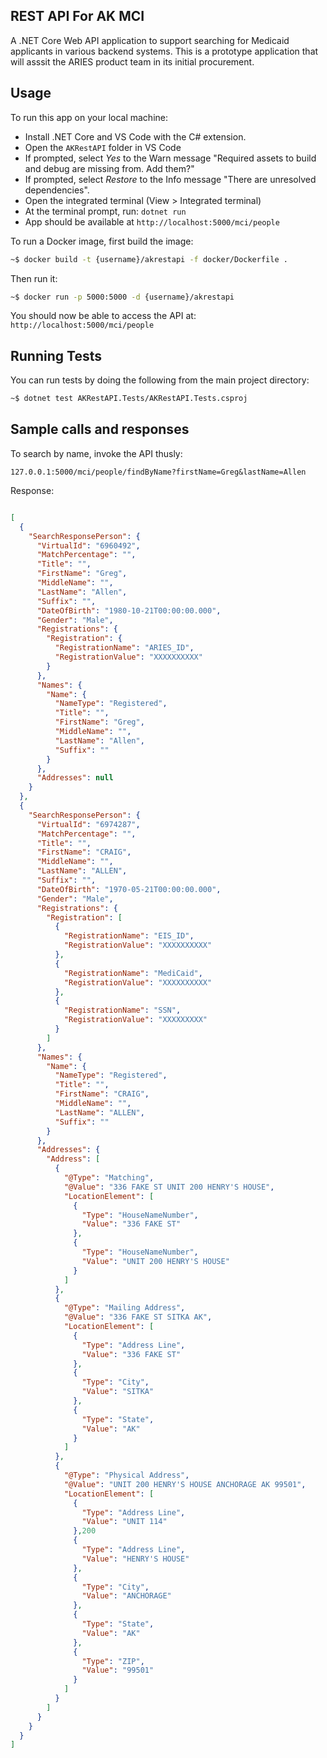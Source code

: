 ## REST API For AK MCI

A .NET Core Web API application to support searching for Medicaid applicants in various backend systems. This is a prototype application that will asssit the ARIES product team in its initial procurement.

## Usage

To run this app on your local machine:
* Install .NET Core and VS Code with the C# extension.
* Open the `AKRestAPI` folder in VS Code
* If prompted, select *Yes* to the Warn message "Required assets to build and debug are missing from. Add them?"
* If prompted, select *Restore* to the Info message "There are unresolved dependencies".
* Open the integrated terminal (View > Integrated terminal)
* At the terminal prompt, run: `dotnet run`
* App should be available at `http://localhost:5000/mci/people`

To run a Docker image, first build the image:

```bash
~$ docker build -t {username}/akrestapi -f docker/Dockerfile .
```

Then run it:

```bash
~$ docker run -p 5000:5000 -d {username}/akrestapi
```

You should now be able to access the API at: `http://localhost:5000/mci/people`

## Running Tests

You can run tests by doing the following from the main project directory:

```bash
~$ dotnet test AKRestAPI.Tests/AKRestAPI.Tests.csproj
```

## Sample calls and responses

To search by name, invoke the API thusly:

```
127.0.0.1:5000/mci/people/findByName?firstName=Greg&lastName=Allen
```

Response:

```json

[
  {
    "SearchResponsePerson": {
      "VirtualId": "6960492",
      "MatchPercentage": "",
      "Title": "",
      "FirstName": "Greg",
      "MiddleName": "",
      "LastName": "Allen",
      "Suffix": "",
      "DateOfBirth": "1980-10-21T00:00:00.000",
      "Gender": "Male",
      "Registrations": {
        "Registration": {
          "RegistrationName": "ARIES_ID",
          "RegistrationValue": "XXXXXXXXXX"
        }
      },
      "Names": {
        "Name": {
          "NameType": "Registered",
          "Title": "",
          "FirstName": "Greg",
          "MiddleName": "",
          "LastName": "Allen",
          "Suffix": ""
        }
      },
      "Addresses": null
    }
  },
  {
    "SearchResponsePerson": {
      "VirtualId": "6974287",
      "MatchPercentage": "",
      "Title": "",
      "FirstName": "CRAIG",
      "MiddleName": "",
      "LastName": "ALLEN",
      "Suffix": "",
      "DateOfBirth": "1970-05-21T00:00:00.000",
      "Gender": "Male",
      "Registrations": {
        "Registration": [
          {
            "RegistrationName": "EIS_ID",
            "RegistrationValue": "XXXXXXXXXX"
          },
          {
            "RegistrationName": "MediCaid",
            "RegistrationValue": "XXXXXXXXXX"
          },
          {
            "RegistrationName": "SSN",
            "RegistrationValue": "XXXXXXXXX"
          }
        ]
      },
      "Names": {
        "Name": {
          "NameType": "Registered",
          "Title": "",
          "FirstName": "CRAIG",
          "MiddleName": "",
          "LastName": "ALLEN",
          "Suffix": ""
        }
      },
      "Addresses": {
        "Address": [
          {
            "@Type": "Matching",
            "@Value": "336 FAKE ST UNIT 200 HENRY'S HOUSE",
            "LocationElement": [
              {
                "Type": "HouseNameNumber",
                "Value": "336 FAKE ST"
              },
              {
                "Type": "HouseNameNumber",
                "Value": "UNIT 200 HENRY'S HOUSE"
              }
            ]
          },
          {
            "@Type": "Mailing Address",
            "@Value": "336 FAKE ST SITKA AK",
            "LocationElement": [
              {
                "Type": "Address Line",
                "Value": "336 FAKE ST"
              },
              {
                "Type": "City",
                "Value": "SITKA"
              },
              {
                "Type": "State",
                "Value": "AK"
              }
            ]
          },
          {
            "@Type": "Physical Address",
            "@Value": "UNIT 200 HENRY'S HOUSE ANCHORAGE AK 99501",
            "LocationElement": [
              {
                "Type": "Address Line",
                "Value": "UNIT 114"
              },200
              {
                "Type": "Address Line",
                "Value": "HENRY'S HOUSE"
              },
              {
                "Type": "City",
                "Value": "ANCHORAGE"
              },
              {
                "Type": "State",
                "Value": "AK"
              },
              {
                "Type": "ZIP",
                "Value": "99501"
              }
            ]
          }
        ]
      }
    }
  }
]
```



